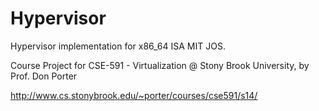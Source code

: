 Hypervisor
==========

Hypervisor implementation for x86_64 ISA MIT JOS.

Course Project for CSE-591 - Virtualization @ Stony Brook University, by Prof. Don Porter 

http://www.cs.stonybrook.edu/~porter/courses/cse591/s14/


